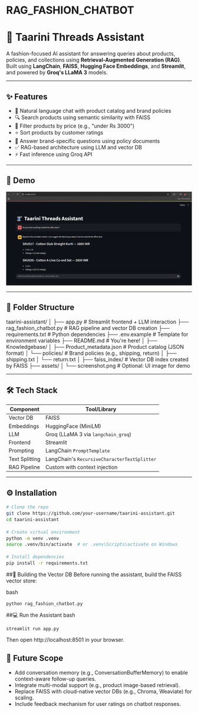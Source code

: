 # RAG_FASHION_CHATBOT
# 🧵 Taarini Threads Assistant

A fashion-focused AI assistant for answering queries about products, policies, and collections using **Retrieval-Augmented Generation (RAG)**. Built using **LangChain**, **FAISS**, **Hugging Face Embeddings**, and **Streamlit**, and powered by **Groq's LLaMA 3** models.

---

## ✨ Features

- 💬 Natural language chat with product catalog and brand policies
- 🔍 Search products using semantic similarity with FAISS
- 🎯 Filter products by price (e.g., "under Rs 3000")
- ⭐ Sort products by customer ratings
- 📑 Answer brand-specific questions using policy documents
- ✅ RAG-based architecture using LLM and vector DB
- ⚡ Fast inference using Groq API

---

## 🚀 Demo

![screenshot](assets/Screenshot.png) <!-- optional: replace or remove if not available -->

---

## 📁 Folder Structure
taarini-assistant/
│
├── app.py # Streamlit frontend + LLM interaction
├── rag_fashion_chatbot.py # RAG pipeline and vector DB creation
├── requirements.txt # Python dependencies
├── .env.example # Template for environment variables
├── README.md # You're here!
│
├── Knowledgebase/
│ ├── Product_metadata.json # Product catalog (JSON format)
│ └── policies/ # Brand policies (e.g., shipping, return)
│ ├── shipping.txt
│ └── return.txt
│
├── faiss_index/ # Vector DB index created by FAISS
├── assets/
│ └── screenshot.png # Optional: UI image for demo


---

## 🛠️ Tech Stack

| Component        | Tool/Library                          |
|------------------|----------------------------------------|
| Vector DB        | FAISS                                 |
| Embeddings       | HuggingFace (MiniLM)                  |
| LLM              | Groq (LLaMA 3 via `langchain_groq`)   |
| Frontend         | Streamlit                             |
| Prompting        | LangChain `PromptTemplate`            |
| Text Splitting   | LangChain's `RecursiveCharacterTextSplitter` |
| RAG Pipeline     | Custom with context injection         |

---

## ⚙️ Installation

```bash
# Clone the repo
git clone https://github.com/your-username/taarini-assistant.git
cd taarini-assistant

# Create virtual environment
python -m venv .venv
source .venv/bin/activate  # or .venv\Scripts\activate on Windows

# Install dependencies
pip install -r requirements.txt
```

##🧠 Building the Vector DB
Before running the assistant, build the FAISS vector store:

bash
```
python rag_fashion_chatbot.py
```
##💻 Run the Assistant
bash
```
streamlit run app.py
```
Then open http://localhost:8501 in your browser.
## 🚀 Future Scope

- Add conversation memory (e.g., ConversationBufferMemory) to enable context-aware follow-up queries.
- Integrate multi-modal support (e.g., product image-based retrieval).
- Replace FAISS with cloud-native vector DBs (e.g., Chroma, Weaviate) for scaling.
- Include feedback mechanism for user ratings on chatbot responses.


